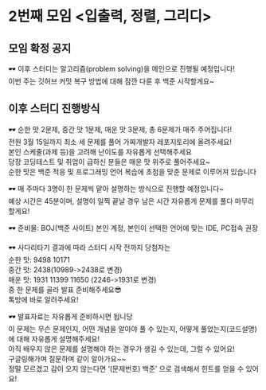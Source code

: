 # 2번째 모임 <입출력, 정렬, 그리디>
## 모임 확정 공지
🕶 이후 스터디는 알고리즘(problem solving)을 메인으로 진행될 예정입니다!  
이번 주는 깃허브 커밋 복구 방법에 대해 잠깐 다룬 후 백준 시작할게요~  

## 이후 스터디 진행방식
🕶 순한 맛 2문제, 중간 맛 1문제, 매운 맛 3문제, 총 6문제가 매주 주어집니다!  
전원 3월 15일까지 최소 세 문제를 풀어 가짜개발자 레포지토리에 올려주세요!  
본인 스케줄(과제 등)을 고려해 난이도를 자유롭게 선택해주세요  
당장 코딩테스트 및 취업이 급하신 분들은 매운 맛 위주로 풀어주세요~  
순한 맛은 백준 적응 및 프로그래밍 언어 복습에 초점을 맞춘 문제로 이루어져 있습니다  

🕶 매 주마다 3명이 한 문제씩 맡아 설명하는 방식으로 진행할 예정입니다~  
예상 시간은 45분이며, 설명이 일찍 끝날 경우 남은 시간 자유롭게 문제를 풀다 마무리할게요!  

🕶 준비물: BOJ(백준 사이트) 본인 계정, 본인이 선택한 언어에 맞는 IDE, PC접속 권장  

🕶 사다리타기 결과에 따라 스터디 시작 전까지 당첨자는  
순한 맛: 9498 10171  
중간 맛: 2438(10989->2438로 변경)  
매운 맛: 1931 11399 11650 (2246->1931로 변경)  
중 한 문제를 골라 발표 준비해주세요😎  
톡방에 바로 알려주세요!  

🕶 발표자료는 자유롭게 준비하시면 됩니당  
이 문제는 무슨 문제인지, 어떤 개념을 알아야 풀 수 있는지, 어떻게 풀었는지(코드설명)에 대해 자유롭게 설명해주세요!  
아직 배우지 않은 문제를 설명해야 하는 경우가 생길 수 있는데, 그럴 수 있어요!  
구글링해가며 질문하며 같이 알아가요~~   
정말 모르겠고 감이 오지 않는다면 ‘(문제번호) 백준’ 으로 검색해서 힌트를 얻을 수 있어요!  

